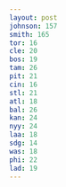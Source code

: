 ```yaml
---
layout: post
johnson: 157
smith: 165
tor: 16
cle: 20
bos: 19
tam: 26
pit: 21
cin: 16
stl: 21
atl: 18
bal: 26
kan: 24
nyy: 24
laa: 18
sdg: 14
was: 18
phi: 22
lad: 19
---
```

